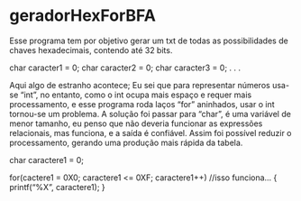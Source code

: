 # geradorHexForBFA

Esse programa tem por objetivo gerar um txt de todas as possibilidades de chaves hexadecimais, contendo até 32 bits.

char caracter1 = 0;
char caracter2 = 0;
char caracter3 = 0;
.
.
.


Aqui algo de estranho acontece; 
Eu sei que para representar números usa-se “int”, no entanto, como o int ocupa mais espaço e requer mais processamento, 
e esse programa roda laços “for” aninhados, usar o int tornou-se um problema.
A solução foi passar para “char”, é uma variável de menor tamanho, eu penso que não deveria funcionar as expressões relacionais, 
mas funciona, e a saída é confiável. Assim foi possível reduzir o processamento, gerando uma produção mais rápida da tabela. 

char caractere1 = 0;

for(cactere1 = 0X0; caractere1 <= 0XF; caractere1++) //isso funciona…
{
	printf(“%X”, caractere1);
}
